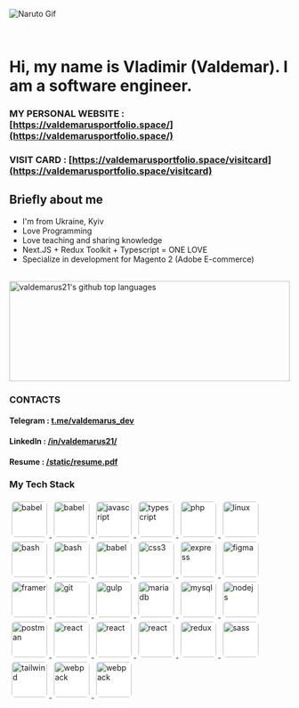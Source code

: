 ![Naruto Gif](https://valdemarusportfolio.space/naruto-gif.gif)

<br/>

# Hi, my name is Vladimir (Valdemar). I am a software engineer.

### MY PERSONAL WEBSITE : [https://valdemarusportfolio.space/](https://valdemarusportfolio.space/)

### VISIT CARD : [https://valdemarusportfolio.space/visitcard](https://valdemarusportfolio.space/visitcard)

## Briefly about me

- I'm from Ukraine, Kyiv
- Love Programming
- Love teaching and sharing knowledge
- Next.JS + Redux Toolkit + Typescript = ONE LOVE
- Specialize in development for Magento 2 (Adobe E-commerce)

<br />

<a href="https://github.com/valdemarus21">
    <img style="width: 100%" height="180em" src="https://github-readme-stats.vercel.app/api/top-langs/?username=valdemarus21&theme=merko&layout=compact" alt="valdemarus21's github top languages" />
</a>

<br />

### CONTACTS

#### Telegram : [t.me/valdemarus_dev](https://t.me/valdemarus_dev)

#### LinkedIn : [/in/valdemarus21/](https://www.linkedin.com/in/valdemarus21/)

#### Resume : [/static/resume.pdf](https://valdemarusportfolio.space/static/resume.pdf)

### My Tech Stack

<p>
	<a
		href="https://business.adobe.com/products/magento/magento-commerce.html"
		target="_blank"
		rel="noreferrer"
	>
		<img
			src="https://valdemarusportfolio.space/icons/magento.svg"
			alt="babel"
			width="64"
			height="64"
			style="background-color: #fff; border-radius: 10px; padding: 4px"
		/>
	</a>
	<a href="https://wordpress.com/" target="_blank" rel="noreferrer">
		<img
			src="https://valdemarusportfolio.space/icons/wordpress.svg"
			alt="babel"
			width="64"
			height="64"
			style="background-color: #fff; border-radius: 10px; padding: 4px"
		/>
	</a>
	<a
		href="https://developer.mozilla.org/en-US/docs/Web/JavaScript"
		target="_blank"
		rel="noreferrer"
	>
		<img
			src="https://valdemarusportfolio.space/icons/js.svg"
			alt="javascript"
			width="64"
			height="64"
			style="background-color: #fff; border-radius: 10px; padding: 4px"
		/>
	</a>
	<a href="https://www.typescriptlang.org/" target="_blank" rel="noreferrer">
		<img
			src="https://valdemarusportfolio.space/icons/ts.svg"
			alt="typescript"
			width="64"
			height="64"
			style="background-color: #fff; border-radius: 10px; padding: 4px"
		/>
	</a>
	<a href="https://www.php.net" target="_blank" rel="noreferrer">
		<img
			src="https://valdemarusportfolio.space/icons/php.svg"
			alt="php"
			width="64"
			height="64"
			style="background-color: #fff; border-radius: 10px; padding: 4px"
		/>
	</a>
	<a href="https://www.linux.org/" target="_blank" rel="noreferrer">
		<img
			src="https://valdemarusportfolio.space/icons/linux.svg"
			alt="linux"
			width="64"
			height="64"
			style="background-color: #fff; border-radius: 10px; padding: 4px"
		/>
	</a>
	<a href="https://www.gnu.org/software/bash/" target="_blank" rel="noreferrer">
		<img
			src="https://valdemarusportfolio.space/icons/bash.svg"
			alt="bash"
			width="64"
			height="64"
			style="background-color: #fff; border-radius: 10px; padding: 4px"
		/>
	</a>
	<a href="https://www.gnu.org/software/bash/" target="_blank" rel="noreferrer">
		<img
			src="https://valdemarusportfolio.space/icons/wsl.svg"
			alt="bash"
			width="64"
			height="64"
			style="background-color: #fff; border-radius: 10px; padding: 4px"
		/>
	</a>
	<a href="https://babeljs.io/" target="_blank" rel="noreferrer">
		<img
			src="https://valdemarusportfolio.space/icons/babel.svg"
			alt="babel"
			width="64"
			height="64"
			style="background-color: #fff; border-radius: 10px; padding: 4px"
		/>
	</a>
	<a href="https://www.w3schools.com/css/" target="_blank" rel="noreferrer">
		<img
			src="https://valdemarusportfolio.space/icons/css.svg"
			alt="css3"
			width="64"
			height="64"
			style="background-color: #fff; border-radius: 10px; padding: 4px"
		/>
	</a>
	<a href="https://expressjs.com" target="_blank" rel="noreferrer">
		<img
			src="https://valdemarusportfolio.space/icons/express.svg"
			alt="express"
			width="64"
			height="64"
			style="background-color: #fff; border-radius: 10px; padding: 4px"
		/>
	</a>
	<a href="https://www.figma.com/" target="_blank" rel="noreferrer">
		<img
			src="https://valdemarusportfolio.space/icons/figma.svg"
			alt="figma"
			width="64"
			height="64"
			style="background-color: #fff; border-radius: 10px; padding: 4px"
		/>
	</a>
	<a href="https://www.framer.com/" target="_blank" rel="noreferrer">
		<img
			src="https://valdemarusportfolio.space/icons/framer.svg"
			alt="framer"
			width="64"
			height="64"
			style="background-color: #fff; border-radius: 10px; padding: 4px"
		/>
	</a>
	<a href="https://git-scm.com/" target="_blank" rel="noreferrer">
		<img
			src="https://valdemarusportfolio.space/icons/github.svg"
			alt="git"
			width="64"
			height="64"
			style="background-color: #fff; border-radius: 10px; padding: 4px"
		/>
	</a>
	<a href="https://gulpjs.com" target="_blank" rel="noreferrer">
		<img
			src="https://valdemarusportfolio.space/icons/gulp.svg"
			alt="gulp"
			width="64"
			height="64"
			style="background-color: #fff; border-radius: 10px; padding: 4px"
		/>
	</a>
	<a href="https://mariadb.org/" target="_blank" rel="noreferrer">
		<img
			src="https://valdemarusportfolio.space/icons/mariadb.svg"
			alt="mariadb"
			width="64"
			height="64"
			style="background-color: #fff; border-radius: 10px; padding: 4px"
		/>
	</a>
	<a href="https://www.mysql.com/" target="_blank" rel="noreferrer">
		<img
			src="https://valdemarusportfolio.space/icons/mysql.svg"
			alt="mysql"
			width="64"
			height="64"
			style="background-color: #fff; border-radius: 10px; padding: 4px"
		/>
	</a>
	<a href="https://nodejs.org" target="_blank" rel="noreferrer">
		<img
			src="https://valdemarusportfolio.space/icons/node.svg"
			alt="nodejs"
			width="64"
			height="64"
			style="background-color: #fff; border-radius: 10px; padding: 4px"
		/>
	</a>
	<a href="https://postman.com" target="_blank" rel="noreferrer">
		<img
			src="https://valdemarusportfolio.space/icons/postman.svg"
			alt="postman"
			width="64"
			height="64"
			style="background-color: #fff; border-radius: 10px; padding: 4px"
		/>
	</a>
	<a href="https://reactjs.org/" target="_blank" rel="noreferrer">
		<img
			src="https://valdemarusportfolio.space/icons/react.svg"
			alt="react"
			width="64"
			height="64"
			style="background-color: #fff; border-radius: 10px; padding: 4px"
		/>
	</a>
	<a href="https://nextjs.org/" target="_blank" rel="noreferrer">
		<img
			src="https://valdemarusportfolio.space/icons/nextjs.svg"
			alt="react"
			width="64"
			height="64"
			style="background-color: #fff; border-radius: 10px; padding: 4px"
		/>
	</a>
	<a href="https://vercel.com/" target="_blank" rel="noreferrer">
		<img
			src="https://valdemarusportfolio.space/icons/vercel.svg"
			alt="react"
			width="64"
			height="64"
			style="background-color: #fff; border-radius: 10px; padding: 4px"
		/>
	</a>
	<a href="https://redux.js.org" target="_blank" rel="noreferrer">
		<img
			src="https://valdemarusportfolio.space/icons/redux.svg"
			alt="redux"
			width="64"
			height="64"
			style="background-color: #fff; border-radius: 10px; padding: 4px"
		/>
	</a>
	<a href="https://sass-lang.com" target="_blank" rel="noreferrer">
		<img
			src="https://valdemarusportfolio.space/icons/scss.svg"
			alt="sass"
			width="64"
			height="64"
			style="background-color: #fff; border-radius: 10px; padding: 4px"
		/>
	</a>
	<a href="https://tailwindcss.com/" target="_blank" rel="noreferrer">
		<img
			src="https://valdemarusportfolio.space/icons/tailwind.svg"
			alt="tailwind"
			width="64"
			height="64"
			style="background-color: #fff; border-radius: 10px; padding: 4px"
		/>
	</a>
	<a href="https://webpack.js.org" target="_blank" rel="noreferrer">
		<img
			src="https://valdemarusportfolio.space/icons/webpack.svg"
			alt="webpack"
			width="64"
			height="64"
			style="background-color: #fff; border-radius: 10px; padding: 4px"
		/>
	</a>
	<a href="https://getbootstrap.com/" target="_blank" rel="noreferrer">
		<img
			src="https://valdemarusportfolio.space/icons/bootstrap.svg"
			alt="webpack"
			width="64"
			height="64"
			style="background-color: #fff; border-radius: 10px; padding: 4px"
		/>
	</a>
</p>
